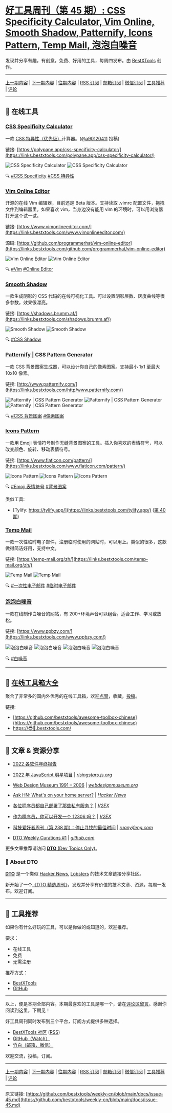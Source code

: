 # [好工具周刊（第 45 期）: CSS Specificity Calculator, Vim Online, Smooth Shadow, Patternify, Icons Pattern, Temp Mail, 泡泡白噪音](https://github.com/bestxtools/weekly-cn/blob/main/docs/issue-45.md)

发现并分享有趣，有创意，免费、好用的工具，每周四发布。由 [BestXTools](https://www.bestxtools.com/) 创作。

---

[上一期内容](https://github.com/bestxtools/weekly-cn/blob/main/docs/issue-44.md) | [下一期内容](https://github.com/bestxtools/weekly-cn/blob/main/docs/issue-46.md) | [往期内容](https://github.com/bestxtools/weekly-cn) | [RSS 订阅](https://discuss-cn.bestxtools.com/t/weekly) | [邮箱订阅](https://bestxtools.zhubai.love/?subscribe=1) | [微信订阅](https://discuss-cn.bestxtools.com/d/5/2) | [工具推荐](https://discuss-cn.bestxtools.com/t/tools) | [评论](https://discuss-cn.bestxtools.com/d/122/2)

---

## 🌈 在线工具

### [CSS Specificity Calculator](https://links.bestxtools.com/polypane.app/css-specificity-calculator/)

一款 [CSS 特异性（优先级）](https://developer.mozilla.org/zh-CN/docs/Web/CSS/Specificity)计算器。([@a90120411](https://discuss-cn.bestxtools.com/d/8/51) 投稿)

链接: [https://polypane.app/css-specificity-calculator/](https://links.bestxtools.com/polypane.app/css-specificity-calculator/)

![CSS Specificity Calculator](https://raw.githubusercontent.com/bestxtools/s2/main/images/2023-01-12-17-47-01.png)
![CSS Specificity Calculator](https://raw.githubusercontent.com/bestxtools/s2/main/images/2023-01-12-17-47-02.png)

🔍 [#CSS Specificity](https://links.bestxtools.com/www.google.com/search?q=site%3Adiscuss-cn.bestxtools.com+CSS%20Specificity) [#CSS 特异性](https://links.bestxtools.com/www.google.com/search?q=site%3Adiscuss-cn.bestxtools.com+CSS%20%E7%89%B9%E5%BC%82%E6%80%A7)

### [Vim Online Editor](https://links.bestxtools.com/www.vimonlineeditor.com/)

开源的在线 Vim 编辑器，目前还是 Beta 版本。支持读取 .vimrc 配置文件，拖拽文件到编辑器里。如果喜欢 vim，当身边没有能用 vim 的环境时，可以用浏览器打开这个试一试。

链接: [https://www.vimonlineeditor.com/](https://links.bestxtools.com/www.vimonlineeditor.com/)

源码: [https://github.com/programmerhat/vim-online-editor](https://links.bestxtools.com/github.com/programmerhat/vim-online-editor)

![Vim Online Editor](https://raw.githubusercontent.com/bestxtools/s2/main/images/2023-01-12-15-45-01.png)
![Vim Online Editor](https://raw.githubusercontent.com/bestxtools/s2/main/images/2023-01-12-15-45-02.png)

🔍 [#Vim](https://links.bestxtools.com/www.google.com/search?q=site%3Adiscuss-cn.bestxtools.com+Vim) [#Online Editor](https://links.bestxtools.com/www.google.com/search?q=site%3Adiscuss-cn.bestxtools.com+Online%20Editor)

### [Smooth Shadow](https://links.bestxtools.com/shadows.brumm.af/)

一款生成阴影的 CSS 代码的在线可视化工具。可以设置阴影层数、灰度曲线等很多参数，效果很漂亮。

链接: [https://shadows.brumm.af/](https://links.bestxtools.com/shadows.brumm.af/)

![Smooth Shadow](https://raw.githubusercontent.com/bestxtools/s2/main/images/2023-01-12-15-59-01.png)
![Smooth Shadow](https://raw.githubusercontent.com/bestxtools/s2/main/images/2023-01-12-15-59-02.png)

🔍 [#CSS Shadow](https://links.bestxtools.com/www.google.com/search?q=site%3Adiscuss-cn.bestxtools.com+CSS%20Shadow)

### [Patternify | CSS Pattern Generator](https://links.bestxtools.com/http/www.patternify.com/)

一款 CSS 背景图案生成器，可以设计你自己的像素图案。支持最小 1x1 至最大 10x10 像素。

链接: [http://www.patternify.com/](https://links.bestxtools.com/http/www.patternify.com/)

![Patternify | CSS Pattern Generator](https://raw.githubusercontent.com/bestxtools/s2/main/images/2023-01-12-16-41-01.png)
![Patternify | CSS Pattern Generator](https://raw.githubusercontent.com/bestxtools/s2/main/images/2023-01-12-16-41-02.png)
![Patternify | CSS Pattern Generator](https://raw.githubusercontent.com/bestxtools/s2/main/images/2023-01-12-16-41-03.png)

🔍 [#CSS 背景图案](https://links.bestxtools.com/www.google.com/search?q=site%3Adiscuss-cn.bestxtools.com+CSS%20%E8%83%8C%E6%99%AF%E5%9B%BE%E6%A1%88) [#像素图案](https://links.bestxtools.com/www.google.com/search?q=site%3Adiscuss-cn.bestxtools.com+%E5%83%8F%E7%B4%A0%E5%9B%BE%E6%A1%88)

### [Icons Pattern](https://links.bestxtools.com/www.flaticon.com/pattern/)

一款用 Emoji 表情符号制作无缝背景图案的工具。插入你喜欢的表情符号，可以改变颜色、旋转、移动表情符号。

链接: [https://www.flaticon.com/pattern/](https://links.bestxtools.com/www.flaticon.com/pattern/)

![Icons Pattern](https://raw.githubusercontent.com/bestxtools/s2/main/images/2023-01-12-16-58-01.png)
![Icons Pattern](https://raw.githubusercontent.com/bestxtools/s2/main/images/2023-01-12-16-58-02.png)
![Icons Pattern](https://raw.githubusercontent.com/bestxtools/s2/main/images/2023-01-12-16-58-03.png)

🔍 [#Emoji 表情符号](https://links.bestxtools.com/www.google.com/search?q=site%3Adiscuss-cn.bestxtools.com+Emoji+%E8%A1%A8%E6%83%85%E7%AC%A6%E5%8F%B7) [#背景图案](https://links.bestxtools.com/www.google.com/search?q=site%3Adiscuss-cn.bestxtools.com+%E8%83%8C%E6%99%AF%E5%9B%BE%E6%A1%88)

类似工具:

- [Tylify: https://tylify.app/](https://links.bestxtools.com/tylify.app/) ([第 40 期](https://discuss-cn.bestxtools.com/d/102))

### [Temp Mail](https://links.bestxtools.com/temp-mail.org/zh/)

一款一次性临时电子邮件，注册临时使用的网站时，可以用上。类似的很多，这款做得简洁好用，支持中文。

链接: [https://temp-mail.org/zh/](https://links.bestxtools.com/temp-mail.org/zh/)

![Temp Mail](https://raw.githubusercontent.com/bestxtools/s2/main/images/2023-01-12-16-08-01.png)
![Temp Mail](https://raw.githubusercontent.com/bestxtools/s2/main/images/2023-01-12-16-08-02.png)

🔍 [#一次性电子邮件](https://links.bestxtools.com/www.google.com/search?q=site%3Adiscuss-cn.bestxtools.com+%E4%B8%80%E6%AC%A1%E6%80%A7%E7%94%B5%E5%AD%90%E9%82%AE%E4%BB%B6) [#临时电子邮件](https://links.bestxtools.com/www.google.com/search?q=site%3Adiscuss-cn.bestxtools.com+%E4%B8%B4%E6%97%B6%E7%94%B5%E5%AD%90%E9%82%AE%E4%BB%B6)

### [泡泡白噪音](https://links.bestxtools.com/www.ppbzy.com/)

一款在线制作白噪音的网站，有 200+环境声音可以组合。适合工作、学习或放松。

链接: [https://www.ppbzy.com/](https://links.bestxtools.com/www.ppbzy.com/)

![泡泡白噪音](https://raw.githubusercontent.com/bestxtools/s2/main/images/2023-01-12-17-32-01.png)
![泡泡白噪音](https://raw.githubusercontent.com/bestxtools/s2/main/images/2023-01-12-17-32-02.png)
![泡泡白噪音](https://raw.githubusercontent.com/bestxtools/s2/main/images/2023-01-12-17-32-03.png)
![泡泡白噪音](https://raw.githubusercontent.com/bestxtools/s2/main/images/2023-01-12-17-32-04.png)

🔍 [#白噪音](https://links.bestxtools.com/www.google.com/search?q=site%3Adiscuss-cn.bestxtools.com+%E7%99%BD%E5%99%AA%E9%9F%B3)

---

## 🧰 [在线工具箱大全](https://awesome-toolbox-chinese.bestxtools.com/)

聚合了非常多的国内外优秀的在线工具箱，欢迎[点赞](https://github.com/bestxtools/awesome-toolbox-chinese)，收藏，[投稿](https://github.com/bestxtools/awesome-toolbox-chinese/issues)。

链接:

- [https://github.com/bestxtools/awesome-toolbox-chinese](https://github.com/bestxtools/awesome-toolbox-chinese)
- [https://😎🧰.bestxtools.com/](https://😎🧰.bestxtools.com/)

---

## 🌈 文章 & 资源分享

- [2022 各软件年终报告](https://www.yuque.com/paidaxin/dkopg8/fkqn15pv8bv5cwns)

- [2022 年 JavaScript 明星项目](https://dto.pipecraft.net/s/idxgj0/2022_javascript) | [_risingstars.js.org_](https://risingstars.js.org/2022/zh)

- [Web Design Museum 1991 – 2006](https://dto.pipecraft.net/s/kq8qu0/web_design_museum_1991_2006) | [_webdesignmuseum.org_](https://www.webdesignmuseum.org/)

- [Ask HN: What's on your home server?](https://dto.pipecraft.net/s/ir2pzl/ask_hn_what_s_on_your_home_server) | [_Hacker News_](https://news.ycombinator.com/item?id=34271167)

- [各位程序员都自己部署了那些私有服务？](https://dto.pipecraft.net/s/elxnzt) | [_V2EX_](https://www.v2ex.com/t/895498)

- [作为程序员，你可以开发一个 12306 吗？](https://dto.pipecraft.net/s/olwlob/12306) | [_V2EX_](https://www.v2ex.com/t/906691)

- [科技爱好者周刊（第 238 期）：停止寻找的最佳时间](https://dto.pipecraft.net/s/0thsyp/238) | [_ruanyifeng.com_](https://www.ruanyifeng.com/blog/2023/01/weekly-issue-238.html)

- [DTO Weekly Curations #1](https://dto.pipecraft.net/s/v8iady/dto_weekly_curations_1_2022_javascript) | [_github.com_](https://github.com/dev-topics-only/dto-weekly-curations/blob/main/weekly/issue-1.md)

更多文章推荐请访问 [**DTO** (Dev Topics Only)](https://dto.pipecraft.net/)。

### 🦞 About DTO

[**DTO**](https://dto.pipecraft.net/about) 是一个类似 [Hacker News](https://news.ycombinator.com/), [Lobsters](https://lobste.rs/) 的技术文章链接分享社区。

新开始了一个[《DTO 精选周刊》](https://github.com/dev-topics-only/dto-weekly-curations)，发现并分享有价值的技术文章、资源，每周一发布。欢迎订阅。

---

## 🌈 工具推荐

如果你有什么好玩的工具，可以是你做的或知道的，欢迎推荐。

要求：

- 在线工具
- 免费
- 无需注册

推荐方式：

- [BestXTools](https://discuss-cn.bestxtools.com/d/8)
- [GitHub](https://github.com/bestxtools/weekly-cn/issues)

---

以上，便是本期全部内容。本期最喜欢的工具是哪一个，请在[评论区留言](https://discuss-cn.bestxtools.com/d/122/3)。感谢你阅读到这里，下期见！

好工具周刊同时发布到三个平台，订阅方式提供多种选择。

- [BestXTools 社区](https://discuss-cn.bestxtools.com/t/weekly) ([RSS](https://discuss-cn.bestxtools.com/atom/t/weekly/discussions))
- [GitHub（Watch）](https://github.com/bestxtools/weekly-cn)
- [竹白（邮箱，微信）](https://bestxtools.zhubai.love/?subscribe=1)

欢迎交流，投稿，订阅。

---

[上一期内容](https://github.com/bestxtools/weekly-cn/blob/main/docs/issue-44.md) | [下一期内容](https://github.com/bestxtools/weekly-cn/blob/main/docs/issue-46.md) | [往期内容](https://github.com/bestxtools/weekly-cn) | [RSS 订阅](https://discuss-cn.bestxtools.com/t/weekly) | [邮箱订阅](https://bestxtools.zhubai.love/?subscribe=1) | [微信订阅](https://discuss-cn.bestxtools.com/d/5/2) | [工具推荐](https://discuss-cn.bestxtools.com/t/tools) | [评论](https://discuss-cn.bestxtools.com/d/122/2)

---

原文链接: [https://github.com/bestxtools/weekly-cn/blob/main/docs/issue-45.md](https://github.com/bestxtools/weekly-cn/blob/main/docs/issue-45.md)
